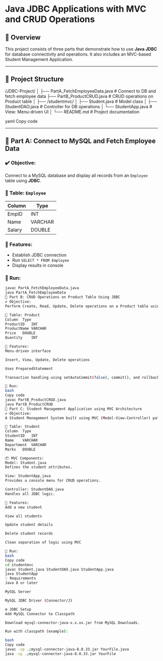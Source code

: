 # Java JDBC Applications with MVC and CRUD Operations

## 📌 Overview

This project consists of three parts that demonstrate how to use **Java JDBC** for database connectivity and operations. It also includes an MVC-based Student Management Application.

---

## 📁 Project Structure

/JDBC-Project/
│
├── PartA_FetchEmployeeData.java # Connect to DB and fetch employee data
├── PartB_ProductCRUD.java # CRUD operations on Product table
│
├── /studentmvc/
│ ├── Student.java # Model class
│ ├── StudentDAO.java # Controller for DB operations
│ └── StudentApp.java # View: Menu-driven UI
│
└── README.md # Project documentation

yaml
Copy code

---

## 🧩 Part A: Connect to MySQL and Fetch Employee Data

### ✔️ Objective:
Connect to a MySQL database and display all records from an `Employee` table using **JDBC**.

### 🔧 Table: `Employee`
| Column   | Type     |
|----------|----------|
| EmpID    | INT      |
| Name     | VARCHAR  |
| Salary   | DOUBLE   |

### 🧪 Features:
- Establish JDBC connection
- Run `SELECT * FROM Employee`
- Display results in console

### 🚀 Run:
```bash
javac PartA_FetchEmployeeData.java
java PartA_FetchEmployeeData
🧩 Part B: CRUD Operations on Product Table Using JDBC
✔️ Objective:
Perform Create, Read, Update, Delete operations on a Product table using JDBC and transaction management.

🔧 Table: Product
Column	Type
ProductID	INT
ProductName	VARCHAR
Price	DOUBLE
Quantity	INT

🧪 Features:
Menu-driven interface

Insert, View, Update, Delete operations

Uses PreparedStatement

Transaction handling using setAutoCommit(false), commit(), and rollback()

🚀 Run:
bash
Copy code
javac PartB_ProductCRUD.java
java PartB_ProductCRUD
🧩 Part C: Student Management Application using MVC Architecture
✔️ Objective:
A Student Management System built using MVC (Model-View-Controller) pattern and JDBC.

🔧 Table: Student
Column	Type
StudentID	INT
Name	VARCHAR
Department	VARCHAR
Marks	DOUBLE

📦 MVC Components:
Model: Student.java
Defines the student attributes.

View: StudentApp.java
Provides a console menu for CRUD operations.

Controller: StudentDAO.java
Handles all JDBC logic.

🧪 Features:
Add a new student

View all students

Update student details

Delete student records

Clean separation of logic using MVC

🚀 Run:
bash
Copy code
cd studentmvc
javac Student.java StudentDAO.java StudentApp.java
java StudentApp
💡 Requirements
Java 8 or later

MySQL Server

MySQL JDBC Driver (Connector/J)

⚙️ JDBC Setup
Add MySQL Connector to Classpath

Download mysql-connector-java-x.x.xx.jar from MySQL Downloads.

Run with classpath (example):

bash
Copy code
javac -cp .;mysql-connector-java-8.0.33.jar YourFile.java
java -cp .;mysql-connector-java-8.0.33.jar YourFile
